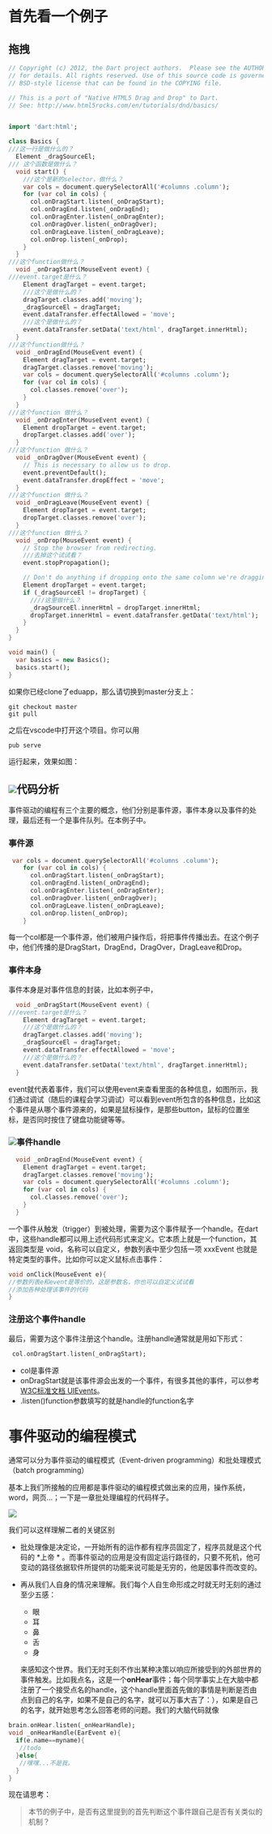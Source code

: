 # 首先看一个例子

## 拖拽

```dart
// Copyright (c) 2012, the Dart project authors.  Please see the AUTHORS file
// for details. All rights reserved. Use of this source code is governed by a
// BSD-style license that can be found in the COPYING file.

// This is a port of "Native HTML5 Drag and Drop" to Dart.
// See: http://www.html5rocks.com/en/tutorials/dnd/basics/


import 'dart:html';

class Basics {
///这一行是做什么的？
  Element _dragSourceEl;
/// 这个函数是做什么？
  void start() {
    ///这个是新的selector，做什么？
    var cols = document.querySelectorAll('#columns .column');
    for (var col in cols) {
      col.onDragStart.listen(_onDragStart);
      col.onDragEnd.listen(_onDragEnd);
      col.onDragEnter.listen(_onDragEnter);
      col.onDragOver.listen(_onDragOver);
      col.onDragLeave.listen(_onDragLeave);
      col.onDrop.listen(_onDrop);
    }
  }
///这个function做什么？
  void _onDragStart(MouseEvent event) {
///event.target是什么？
    Element dragTarget = event.target;
    ///这个是做什么的？
    dragTarget.classes.add('moving');
    _dragSourceEl = dragTarget;
    event.dataTransfer.effectAllowed = 'move';
    ///这个是做什么的？
    event.dataTransfer.setData('text/html', dragTarget.innerHtml);
  }
///这个function做什么？
  void _onDragEnd(MouseEvent event) {
    Element dragTarget = event.target;
    dragTarget.classes.remove('moving');
    var cols = document.querySelectorAll('#columns .column');
    for (var col in cols) {
      col.classes.remove('over');
    }
  }
///这个function 做什么？
  void _onDragEnter(MouseEvent event) {
    Element dropTarget = event.target;
    dropTarget.classes.add('over');
  }
///这个function 做什么？
  void _onDragOver(MouseEvent event) {
    // This is necessary to allow us to drop.
    event.preventDefault();
    event.dataTransfer.dropEffect = 'move';
  }
///这个function 做什么？
  void _onDragLeave(MouseEvent event) {
    Element dropTarget = event.target;
    dropTarget.classes.remove('over');
  }
///这个function 做什么？
  void _onDrop(MouseEvent event) {
    // Stop the browser from redirecting.
    ///去掉这个试试看？
    event.stopPropagation();

    // Don't do anything if dropping onto the same column we're dragging.
    Element dropTarget = event.target;
    if (_dragSourceEl != dropTarget) {
      ////这里做什么？
      _dragSourceEl.innerHtml = dropTarget.innerHtml;
      dropTarget.innerHtml = event.dataTransfer.getData('text/html');
    }
  }
}

void main() {
  var basics = new Basics();
  basics.start();
}
```

如果你已经clone了eduapp，那么请切换到master分支上：

```
git checkout master
git pull
```

之后在vscode中打开这个项目。你可以用

```
pub serve
```

运行起来，效果如图：

## ![](/assets/dnd.png)代码分析

事件驱动的编程有三个主要的概念，他们分别是事件源，事件本身以及事件的处理，最后还有一个是事件队列。在本例子中。

### 事件源

```dart
 var cols = document.querySelectorAll('#columns .column');
    for (var col in cols) {
      col.onDragStart.listen(_onDragStart);
      col.onDragEnd.listen(_onDragEnd);
      col.onDragEnter.listen(_onDragEnter);
      col.onDragOver.listen(_onDragOver);
      col.onDragLeave.listen(_onDragLeave);
      col.onDrop.listen(_onDrop);
    }
```

每一个col都是一个事件源，他们被用户操作后，将把事件传播出去。在这个例子中，他们传播的是DragStart，DragEnd，DragOver，DragLeave和Drop。

### 事件本身

事件本身是对事件信息的封装，比如本例子中，

```dart
  void _onDragStart(MouseEvent event) {
///event.target是什么？
    Element dragTarget = event.target;
    ///这个是做什么的？
    dragTarget.classes.add('moving');
    _dragSourceEl = dragTarget;
    event.dataTransfer.effectAllowed = 'move';
    ///这个是做什么的？
    event.dataTransfer.setData('text/html', dragTarget.innerHtml);
  }
```

event就代表着事件，我们可以使用event来查看里面的各种信息，如图所示，我们通过调试（随后的课程会学习调试）可以看到event所包含的各种信息，比如这个事件是从哪个事件源来的，如果是鼠标操作，是那些button，鼠标的位置坐标，是否同时按住了键盘功能键等等。

### ![](/assets/event.png)事件handle

```dart
  void _onDragEnd(MouseEvent event) {
    Element dragTarget = event.target;
    dragTarget.classes.remove('moving');
    var cols = document.querySelectorAll('#columns .column');
    for (var col in cols) {
      col.classes.remove('over');
    }
  }
```

一个事件从触发（trigger）到被处理，需要为这个事件赋予一个handle。在dart中，这些handle都可以用上述代码形式来定义。它本质上就是一个function，其返回类型是 void，名称可以自定义，参数列表中至少包括一项 xxxEvent 也就是特定类型的事件。比如你可以定义鼠标点击事件：

```dart
void onClick(MouseEvent e){
//参数列表e和event是等价的，这是参数名，你也可以自定义试试看
//添加各种处理该事件的代码
}
```

### 注册这个事件handle

最后，需要为这个事件注册这个handle。注册handle通常就是用如下形式：

```dart
 col.onDragStart.listen(_onDragStart);
```

* col是事件源
* onDragStart就是该事件源会出发的一个事件，有很多其他的事件，可以参考 [W3C标准文档 UIEvents](https://www.w3.org/TR/uievents/#events-uievent-types)。
* .listen\(\)function参数填写的就是handle的function名字

# 事件驱动的编程模式

通常可以分为事件驱动的编程模式（Event-driven programming）和批处理模式（batch programming）

基本上我们所接触的应用都是事件驱动的编程模式做出来的应用，操作系统，word，网页...；一下是一章批处理编程的代码样子。

![](/assets/batchprogramming.png)

我们可以这样理解二者的关键区别

* 批处理像是决定论，一开始所有的运作都有程序员固定了，程序员就是这个代码的 \*上帝 \* 。而事件驱动的应用是没有固定运行路径的，只要不死机，他可变动的路径依据软件所提供的功能来说可能是无穷的，他是因事件而改变的。
* 再从我们人自身的情况来理解。我们每个人自生命形成之时就无时无刻的通过至少五感：

  * 眼
  * 耳
  * 鼻
  * 舌
  * 身

  来感知这个世界。我们无时无刻不作出某种决策以响应所接受到的外部世界的事件触发。比如我点名，这是一个**onHear**事件；每个同学事实上在大脑中都注册了一个接受点名的handle，这个handle里面首先做的事情是判断是否由点到自己的名字，如果不是自己的名字，就可以万事大吉了：），如果是自己的名字，就开始思考怎么回答老师的问题。我们的大脑代码就像

```dart
brain.onHear.listen(_onHearHandle);
void _onHearHandle(EarEvent e){
  if(e.name==myname){
   //todo
  }else{
   //嘿嘿...不是我。
  }
}
```

现在请思考：

> 本节的例子中，是否有这里提到的首先判断这个事件跟自己是否有关类似的机制？



